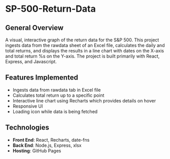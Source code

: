# SP-500-Return-Data

## General Overview

A visual, interactive graph of the return data for the S&P 500. This project ingests data from the rawdata sheet of an Excel file, calculates the daily and total returns, and displays the results in a line chart with dates on the X-axis and total return %s on the Y-axis. The project is built primarily with React, Express, and Javascript. 

## Features Implemented

- Ingests data from rawdata tab in Excel file
- Calculates total return up to a specific point
- Interactive line chart using Recharts which provides details on hover
- Responsive UI
- Loading icon while data is being fetched

## Technologies

- **Front End**: React, Recharts, date-fns
- **Back End**: Node.js, Express, xlsx
- **Hosting**: GitHub Pages
